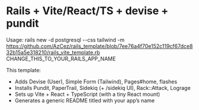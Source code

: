 # Rails + Vite/React/TS + devise + pundit

 Usage:
   rails new 
     -d postgresql --css tailwind 
     -m https://github.com/AzCez/rails_template/blob/7ee76a4f70e152c119cf67dce832b15a5e318210/rails_vite_template.rb \
  CHANGE_THIS_TO_YOUR_RAILS_APP_NAME


 This template:
 - Adds Devise (User), Simple Form (Tailwind), Pages#home, flashes
 - Installs Pundit, PaperTrail, Sidekiq (+ /sidekiq UI), Rack::Attack, Lograge
 - Sets up Vite + React + TypeScript (with a tiny React mount)
 - Generates a generic README titled with your app’s name

